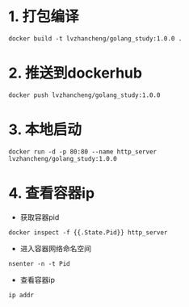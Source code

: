 # 1. 打包编译
```
docker build -t lvzhancheng/golang_study:1.0.0 .
```
# 2. 推送到dockerhub
```docker login
docker push lvzhancheng/golang_study:1.0.0 
```
# 3. 本地启动
```
docker run -d -p 80:80 --name http_server lvzhancheng/golang_study:1.0.0
```
# 4. 查看容器ip
+ 获取容器pid
```
docker inspect -f {{.State.Pid}} http_server
```
+ 进入容器网络命名空间
```
nsenter -n -t Pid
```
+ 查看容器ip
```
ip addr
```